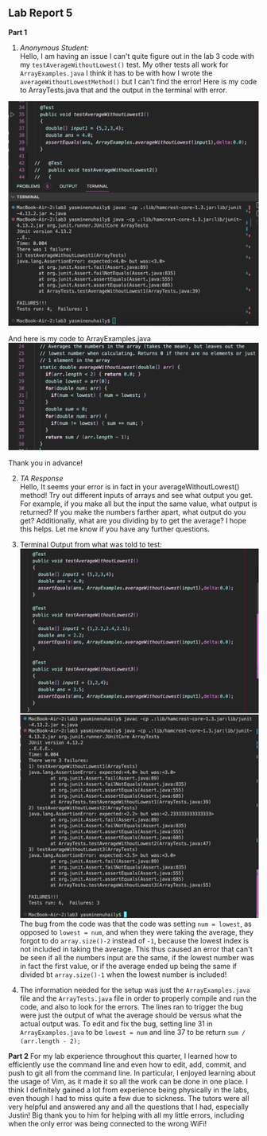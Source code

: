 ## Lab Report 5 <br>

**Part 1** <br>
1. *Anonymous Student:* <br>
Hello, I am having an issue I can't quite figure out in the lab 3 code with my `testAverageWithoutLowest()` test. My other tests all work for `ArrayExamples.java` I think it has to be with how I wrote the `averageWithoutLowestMethod()` but I can't find the error!
Here is my code to ArrayTests.java that and the output in the terminal with error. <br>

![Image](errorArrayTests.png) <br>

And here is my code to ArrayExamples.java
![Image](arrayExamplesError.png) <br>

Thank you in advance! <br>

2. *TA Response* <br>
Hello, It seems your error is in fact in your averageWithoutLowest() method! Try out different inputs of arrays and see what output you get. For example, if you make all but the input the same value, what output is returned? If you make the numbers farther apart, what output do you get? Additionally, what are you dividing by to get the average? I hope this helps. Let me know if you have any further questions.

3. Terminal Output from what was told to test: <br>
![Image](codeOutput.png) <br>
![Image](terminalOutput.png) <br>
The bug from the code was that the code was setting `num = lowest`, as opposed to `lowest = num`, and when they were taking the average, they forgot to do `array.size()-2` instead of `-1`, because the lowest index is not included in taking the average. This thus caused an error that can't be seen if all the numbers input are the same, if the lowest number was in fact the first value, or if the average ended up being the same if divided bt `array.size()-1` when the lowest number is included!

4. The information needed for the setup was just the `ArrayExamples.java` file and the `ArrayTests.java` file in order to properly compile and run the code, and also to look for the errors. The lines ran to trigger the bug were just the output of what the average should be versus what the actual output was. To edit and fix the bug, setting line 31 in `ArrayExamples.java` to be `lowest = num` and line 37 to be return `sum / (arr.length - 2);`

**Part 2**
For my lab experience throughout this quarter, I learned how to efficiently use the command line and even how to edit, add, commit, and push to git all from the command line. In particular, I enjoyed learning about the usage of Vim, as it made it so all the work can be done in one place. I think I definitely gained a lot from experience being physically in the labs, even though I had to miss quite a few due to sickness. The tutors were all very helpful and answered any and all the questions that I had, especially Justin! Big thank you to him for helping with all my little errors, including when the only error was being connected to the wrong WiFi!
